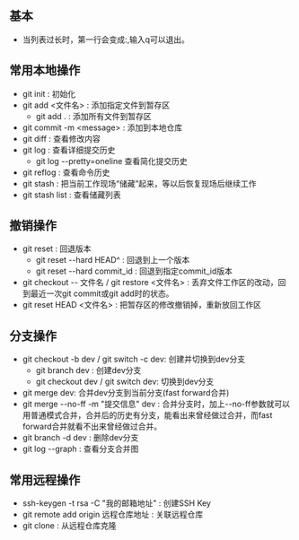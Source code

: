## 基本
+ 当列表过长时，第一行会变成:,输入q可以退出。
## 常用本地操作
+ git init : 初始化
+ git add &lt;文件名&gt; : 添加指定文件到暂存区
    - git add . : 添加所有文件到暂存区
+ git commit -m &lt;message&gt; : 添加到本地仓库
+ git diff : 查看修改内容
+ git log : 查看详细提交历史
    - git log --pretty=oneline 查看简化提交历史
+ git reflog : 查看命令历史
+ git stash : 把当前工作现场“储藏”起来，等以后恢复现场后继续工作
+ git stash list : 查看储藏列表
## 撤销操作
+ git reset : 回退版本
    - git reset --hard HEAD^ : 回退到上一个版本
    - git reset --hard commit_id : 回退到指定commit_id版本
+ git checkout -- 文件名 / git restore &lt;文件名&gt; : 丢弃文件工作区的改动，回到最近一次git commit或git add时的状态。
+ git reset HEAD &lt;文件名&gt; : 把暂存区的修改撤销掉，重新放回工作区
## 分支操作
+ git checkout -b dev / git switch -c dev: 创建并切换到dev分支
    - git branch dev : 创建dev分支
    - git checkout dev / git switch dev: 切换到dev分支
+ git merge dev: 合并dev分支到当前分支(fast forward合并)
+ git merge --no-ff -m "提交信息" dev : 合并分支时，加上--no-ff参数就可以用普通模式合并，合并后的历史有分支，能看出来曾经做过合并，而fast forward合并就看不出来曾经做过合并。
+ git branch -d dev : 删除dev分支
+ git log --graph : 查看分支合并图
## 常用远程操作
+ ssh-keygen -t rsa -C "我的邮箱地址" : 创建SSH Key
+ git remote add origin 远程仓库地址 : 关联远程仓库
+ git clone : 从远程仓库克隆